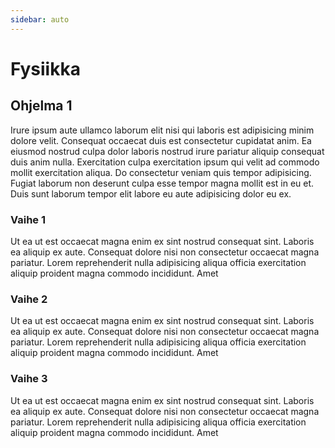 ```yaml
---
sidebar: auto
---
```


# Fysiikka

## Ohjelma 1

Irure ipsum aute ullamco laborum elit nisi qui laboris est adipisicing minim dolore velit. Consequat occaecat duis est consectetur cupidatat anim. Ea eiusmod nostrud culpa dolor laboris nostrud irure pariatur aliquip consequat duis anim nulla. Exercitation culpa exercitation ipsum qui velit ad commodo mollit exercitation aliqua. Do consectetur veniam quis tempor adipisicing. Fugiat laborum non deserunt culpa esse tempor magna mollit est in eu et. Duis sunt laborum tempor elit labore eu aute adipisicing dolor eu ex.

### Vaihe 1

Ut ea ut est occaecat magna enim ex sint nostrud consequat sint. Laboris ea aliquip ex aute. Consequat dolore nisi non consectetur occaecat magna pariatur. Lorem reprehenderit nulla adipisicing aliqua officia exercitation aliquip proident magna commodo incididunt. Amet 

### Vaihe 2

Ut ea ut est occaecat magna enim ex sint nostrud consequat sint. Laboris ea aliquip ex aute. Consequat dolore nisi non consectetur occaecat magna pariatur. Lorem reprehenderit nulla adipisicing aliqua officia exercitation aliquip proident magna commodo incididunt. Amet 

### Vaihe 3

Ut ea ut est occaecat magna enim ex sint nostrud consequat sint. Laboris ea aliquip ex aute. Consequat dolore nisi non consectetur occaecat magna pariatur. Lorem reprehenderit nulla adipisicing aliqua officia exercitation aliquip proident magna commodo incididunt. Amet 